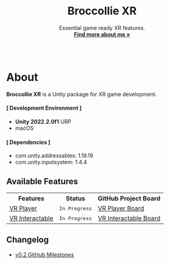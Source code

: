 <div id="top"></div>

<br />

<!-- PROJECT LOGO -->
<div align="center">
  <!-- <img src="" alt="Logo" width="130" height="130"> -->
  <h1 align="center">Broccollie XR</h1>
  <p align="center">
    Essential game ready XR features.
    <br />
    <a href="https://colliecollie.netlify.app"><strong>Find more about me »</strong></a>
    <br />
    <br />
  </p>
</div>

<br />

# About
**Broccollie XR** is a Untiy package for XR game development.

#### [ Development Environment ]
- **Unity 2022.2.0f1** URP
- macOS

#### [ Dependencies ]
- com.unity.addressables: 1.19.19
- com.unity.inputsystem: 1.4.4


## Available Features
<table>
<tr>
<th>Features</th>
<th>Status</th>
<th>GitHub Project Board</th>
</tr>

<tr>
<td><a href="https://github.com/hyunwookimbob/">VR Player</a></td>
<td><kbd>In Progress</kbd></td>
<td><a href="https://github.com/users/hyunwookimbob/">VR Player Board</a></td>
</tr>

<tr>
<td><a href="wiki/">VR Interactable</a></td>
<td><kbd>In Progress</kbd></td>
<td><a href="https://github.com/users/hyunwookimbob/">VR Interactable Board</a></td>
</tr>

</table>

## Changelog
- [v0.2 GitHub Milestones](https://github.com/hyunwookimbob/Broccollie-XR/milestone/1?closed=1)

<br />
